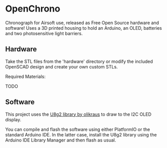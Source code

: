 # OpenChrono

Chronograph for Airsoft use, released as Free Open Source hardware and software!
Uses a 3D printed housing to hold an Arduino, an OLED, batteries and two photosensitive light barriers.

## Hardware

Take the STL files from the 'hardware' directory or modify the included OpenSCAD design and create your own custom STLs.

Required Materials:

TODO

## Software

This project uses the [U8g2 library by olikraus](https://github.com/olikraus/u8g2) to draw to the I2C OLED display.

You can compile and flash the software using either PlatformIO or the standard Arduino IDE.
In the latter case, install the U8g2 library using the Arduino IDE Library Manager and then flash as usual.
